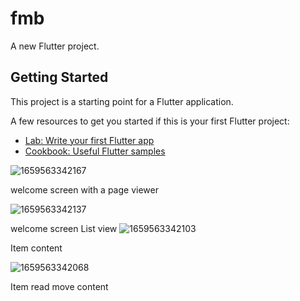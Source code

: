 # fmb

A new Flutter project.

## Getting Started

This project is a starting point for a Flutter application.

A few resources to get you started if this is your first Flutter project:

- [Lab: Write your first Flutter app](https://flutter.dev/docs/get-started/codelab)
- [Cookbook: Useful Flutter samples](https://flutter.dev/docs/cookbook)

![1659563342167](https://user-images.githubusercontent.com/67690156/182718859-056b045c-16bc-48de-96d0-aa345205e31b.jpg)

welcome screen with a page viewer

![1659563342137](https://user-images.githubusercontent.com/67690156/182718889-fe451449-506d-4605-bc90-7836197088c1.jpg)


welcome screen List view
![1659563342103](https://user-images.githubusercontent.com/67690156/182718911-b797119f-6303-43c2-8a7e-552ad957e077.jpg)

Item content

![1659563342068](https://user-images.githubusercontent.com/67690156/182718919-7f0a8cca-1756-4e8f-8627-f28fd85a69e7.jpg)

Item read move content

